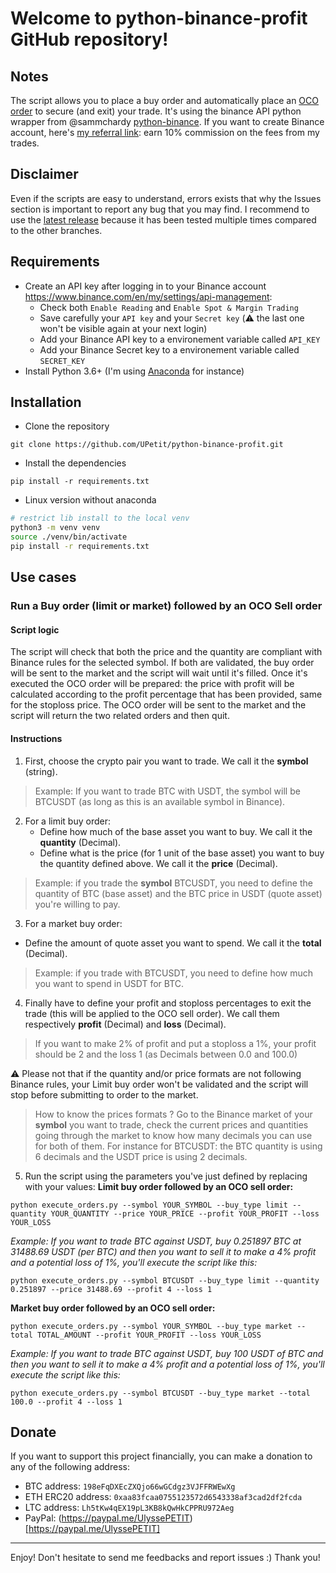 # Welcome to python-binance-profit GitHub repository!
## Notes
The script allows you to place a buy order and automatically place an [OCO order](https://www.investopedia.com/terms/o/oco.asp) to secure (and exit) your trade.
It's using the binance API python wrapper from @sammchardy [python-binance](https://github.com/sammchardy/python-binance).
If you want to create Binance account, here's [my referral link](https://www.binance.com/en/register?ref=UYUPUS6W): earn 10% commission on the fees from my trades.
## Disclaimer
Even if the scripts are easy to understand, errors exists that why the Issues section is important to report any bug that you may find. I recommend to use the [latest release](https://github.com/UPetit/python-binance-profit/releases/latest) because it has been tested multiple times compared to the other branches.
## Requirements
- Create an API key after logging in to your Binance account https://www.binance.com/en/my/settings/api-management:
  - Check both `Enable Reading` and `Enable Spot & Margin Trading`
  - Save carefully your `API key` and your `Secret key` (⚠️ the last one won't be visible again at your next login)
  - Add your Binance API key to a environement variable called `API_KEY`
  - Add your Binance Secret key to a environement variable called `SECRET_KEY`
- Install Python 3.6+ (I'm using [Anaconda](https://www.anaconda.com/) for instance)
## Installation
- Clone the repository
```
git clone https://github.com/UPetit/python-binance-profit.git
```
- Install the dependencies
```
pip install -r requirements.txt
```

- Linux version without anaconda
```bash
# restrict lib install to the local venv
python3 -m venv venv
source ./venv/bin/activate
pip install -r requirements.txt
```
## Use cases
### Run a Buy order (limit or market) followed by an OCO Sell order
#### Script logic
The script will check that both the price and the quantity are compliant with Binance rules for the selected symbol.
If both are validated, the buy order will be sent to the market and the script will wait until it's filled.
Once it's executed the OCO order will be prepared: the price with profit will be calculated according to the profit percentage that has been provided, same for the stoploss price.
The OCO order will be sent to the market and the script will return the two related orders and then quit.
#### Instructions
1. First, choose the crypto pair you want to trade. We call it the **symbol** (string).
> Example: If you want to trade BTC with USDT, the symbol will be BTCUSDT (as long as this is an available symbol in Binance).
2. For a limit buy order:
   - Define how much of the base asset you want to buy. We call it the **quantity** (Decimal).
   - Define what is the price (for 1 unit of the base asset) you want to buy the quantity defined above. We call it the **price** (Decimal).
> Example: if you trade the **symbol** BTCUSDT, you need to define the quantity of BTC (base asset) and the BTC price in USDT (quote asset) you're willing to pay.
3. For a market buy order:
  - Define the amount of quote asset you want to spend. We call it the **total** (Decimal).
> Example: if you trade with BTCUSDT, you need to define how much you want to spend in USDT for BTC.
4. Finally have to define your profit and stoploss percentages to exit the trade (this will be applied to the OCO sell order).
We call them respectively **profit** (Decimal) and **loss** (Decimal).
> If you want to make 2% of profit and put a stoploss a 1%, your profit should be 2 and the loss 1 (as Decimals between 0.0 and 100.0)

⚠️ Please not that if the quantity and/or price formats are not following Binance rules, your Limit buy order won't be validated and the script will stop before submitting to order to the market.
> How to know the prices formats ? Go to the Binance market of your **symbol** you want to trade, check the current prices and quantities going through the market to know how many decimals you can use for both of them. For instance for BTCUSDT: the BTC quantity is using 6 decimals and the USDT price is using 2 decimals.

5. Run the script using the parameters you've just defined by replacing with your values:
**Limit buy order followed by an OCO sell order:**
```
python execute_orders.py --symbol YOUR_SYMBOL --buy_type limit --quantity YOUR_QUANTITY --price YOUR_PRICE --profit YOUR_PROFIT --loss YOUR_LOSS
```
*Example: If you want to trade BTC against USDT, buy 0.251897 BTC at 31488.69 USDT (per BTC) and then you want to sell it to make a 4% profit and a potential loss of 1%, you'll execute the script like this:*
```
python execute_orders.py --symbol BTCUSDT --buy_type limit --quantity 0.251897 --price 31488.69 --profit 4 --loss 1
```
**Market buy order followed by an OCO sell order:**
```
python execute_orders.py --symbol YOUR_SYMBOL --buy_type market --total TOTAL_AMOUNT --profit YOUR_PROFIT --loss YOUR_LOSS 
```
*Example: If you want to trade BTC against USDT, buy 100 USDT of BTC and then you want to sell it to make a 4% profit and a potential loss of 1%, you'll execute the script like this:*
```
python execute_orders.py --symbol BTCUSDT --buy_type market --total 100.0 --profit 4 --loss 1 
```
## Donate
If you want to support this project financially, you can make a donation to any of the following address:
- BTC address: `198eFqDXEcZXQjo66wGCdgz3VJFFRWEwXg`
- ETH ERC20 address: `0xaa83fcaa0755123572d6543338af3cad2df2fcda`
- LTC address: `Lh5tKw4qEX19pL3KB8kQwHkCPPRU972Aeg`
- PayPal: (https://paypal.me/UlyssePETIT)[https://paypal.me/UlyssePETIT]
---
Enjoy!
Don't hesitate to send me feedbacks and report issues :) Thank you!
